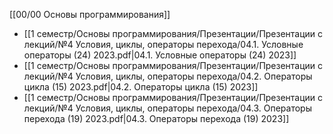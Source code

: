 [[00/00 Основы программирования]]

- [[1 семестр/Основы программирования/Презентации/Презентации с лекций/№4 Условия, циклы, операторы перехода/04.1.  Условные операторы (24) 2023.pdf|04.1.  Условные операторы (24) 2023]]
- [[1 семестр/Основы программирования/Презентации/Презентации с лекций/№4 Условия, циклы, операторы перехода/04.2.  Операторы цикла (15) 2023.pdf|04.2.  Операторы цикла (15) 2023]]
- [[1 семестр/Основы программирования/Презентации/Презентации с лекций/№4 Условия, циклы, операторы перехода/04.3.  Операторы перехода (19) 2023.pdf|04.3.  Операторы перехода (19) 2023]]
